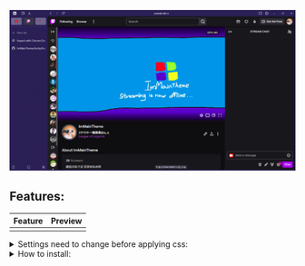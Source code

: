 ![image](https://raw.githubusercontent.com/ImMainTheme/ArchyVivaldi/main/src/archy_preview.png)


## Features: 
| Feature | Preview |
| - | - |
| | |

<details>
<summary>Settings need to change before applying css:</summary>

PS: Panel is not working on this project right now!!
1. Toolbar Edit (right click on any toolbar -> Customize Toolbar)

| Category | Options |
| --- | --- |
| Address Bar |Put the following item in sequence:<br><code>Panel Toggle // Space // Download // Back // Forward // Reload // Flexible Space // AddressField // Flexible Space // Page Tiling // Extensions</code>|
| Status Bar |Put status info only|

2. Vivaldi settings (Gear icon)

| Settings | Options |
| --- | --- |
| Tab |1. Show Tab Bar<br>2. Left|
| Panel |1. Left<br>2. Uncheck Floating Panel and Show Panel Toggel|
| Address Bar |1. Top<br>2. Check Hidden Extensions to drop-down menu|
| Bookmarks |1. Check Show Bookmark Bar |
| Appearance |1. Set custom ui modifications folder as you like|

3. Goto vivaldi://experiments/ and check Allow CSS modifications

When everything complete, your vivaldi should look like this
![image](https://raw.githubusercontent.com/ImMainTheme/ArchyVivaldi/main/src/after_setting.png)


Then you can download the arc.css and put it to your custom ui modifications folder.
</details>

<details>
<summary>How to install:</summary>

1. download archy.css and put it in your custom ui modifications folder
2. download brightVivaltheme.zip and darkbluetheme.zip, goto Vivaldi Settings -> open theme -> import those 2 zips
3. Choose the theme between brightVivaltheme and darkbluetheme

</details>
